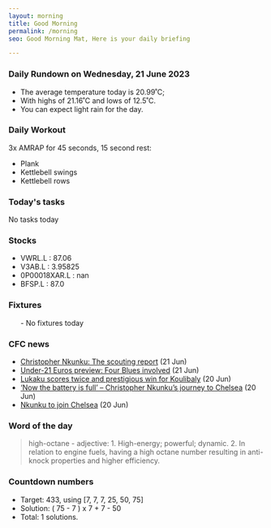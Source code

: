 ```yaml
---
layout: morning
title: Good Morning
permalink: /morning
seo: Good Morning Mat, Here is your daily briefing

---
```


<!-- weather_marker starts -->
### Daily Rundown on Wednesday, 21 June 2023

- The average temperature today is 20.99˚C;
- With highs of 21.16˚C and lows of 12.5˚C.
- You can expect light rain for the day.

<!-- weather_marker ends -->

### Daily Workout
<!-- workout_marker starts -->
3x AMRAP for 45 seconds, 15 second rest:

- Plank
- Kettlebell swings
- Kettlebell rows

<!-- workout_marker ends -->

### Today's tasks
<!-- task_marker starts -->
No tasks today
<!-- task_marker ends -->

### Stocks

<!-- stocks_marker starts -->

- VWRL.L : 87.06
- V3AB.L : 3.95825
- 0P00018XAR.L : nan
- BFSP.L : 87.0

<!-- stocks_marker ends -->

### Fixtures

<!-- sports_marker starts -->

<ul>
- No fixtures today</ul>

<!-- sports_marker ends -->

### CFC news

<!-- cfc_marker starts -->
- [Christopher Nkunku: The scouting report](https://chelseafc.com/en/news/article/christopher-nkunku-the-scouting-report-strengths-main-role) (21 Jun)
- [Under-21 Euros preview: Four Blues involved](https://chelseafc.com/en/news/article/under-21-euros-preview-four-blues-involved) (21 Jun)
- [Lukaku scores twice and prestigious win for Koulibaly](https://chelseafc.com/en/news/article/lukaku-scores-twice-and-prestigious-win-for-koulibaly) (20 Jun)
- [‘Now the battery is full’ – Christopher Nkunku’s journey to Chelsea](https://chelseafc.com/en/news/article/now-the-battery-is-full-christopher-nkunkus-journey-to-chelsea) (20 Jun)
- [Nkunku to join Chelsea](https://chelseafc.com/en/news/article/nkunku-to-join-chelsea) (20 Jun)

<!-- cfc_marker ends -->

### Word of the day
<!-- word_marker starts -->

 > high-octane - adjective: 1. High-energy; powerful; dynamic. 2. In relation to engine fuels, having a high octane number resulting in anti-knock properties and higher efficiency.

<!-- word_marker ends -->

### Countdown numbers
<!-- game_marker starts -->

- Target: 433, using [7, 7, 7, 25, 50, 75]
- Solution: ( 75 - 7 ) x 7 + 7 - 50
- Total: 1 solutions.

<!-- game_marker ends -->

